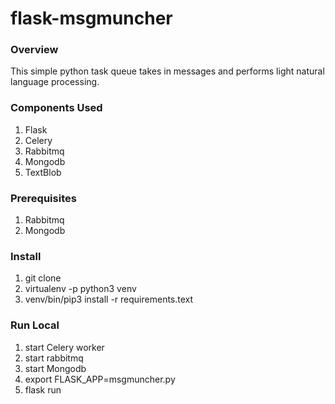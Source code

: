 # flask-msgmuncher
### Overview

This simple python task queue takes in messages and performs light natural language processing.

### Components Used
1. Flask
2. Celery
3. Rabbitmq
4. Mongodb
5. TextBlob

### Prerequisites
1. Rabbitmq
2. Mongodb

### Install
1. git clone <add repo link>
2. virtualenv -p python3 venv
3. venv/bin/pip3 install -r requirements.text <fix spelling>

### Run Local
1. start Celery worker <insert command>
2. start rabbitmq <insert command>
3. start Mongodb <insert command>
4. export FLASK_APP=msgmuncher.py
5. flask run
